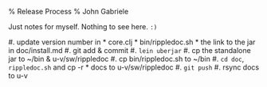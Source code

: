 % Release Process
% John Gabriele

Just notes for myself. Nothing to see here. `:)`

 #. update version number in
      * core.clj
      * bin/rippledoc.sh
      * the link to the jar in doc/install.md
 #. git add & commit
 #. `lein uberjar`
 #. cp the standalone jar to ~/bin & u-v/sw/rippledoc
 #. cp bin/rippledoc.sh to ~/bin
 #. `cd doc`, `rippledoc.sh` and cp -r \* docs to u-v/sw/rippledoc
 #. `git push`
 #. rsync docs to u-v
